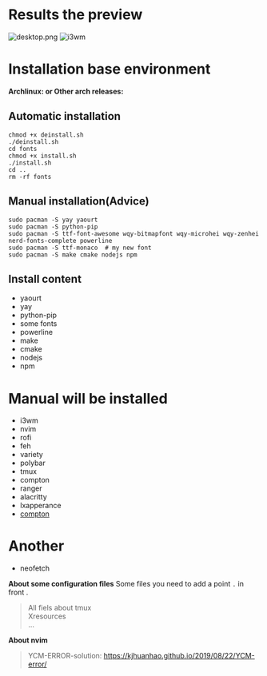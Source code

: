 # Results the preview

![desktop.png](https://cdn.jsdelivr.net/gh/kjhuanhao/dotfiles/.img/desktop.png)
![i3wm](https://cdn.jsdelivr.net/gh/kjhuanhao/dotfiles/.img/i3.png)



# Installation base environment
**Archlinux: or Other arch releases:**

## Automatic installation
```shell
chmod +x deinstall.sh
./deinstall.sh
cd fonts
chmod +x install.sh
./install.sh
cd ..
rm -rf fonts
```
## Manual installation(Advice)
```shell
sudo pacman -S yay yaourt 
sudo pacman -S python-pip
sudo pacman -S ttf-font-awesome wqy-bitmapfont wqy-microhei wqy-zenhei nerd-fonts-complete powerline
sudo pacman -S ttf-monaco  # my new font
sudo pacman -S make cmake nodejs npm
```

## Install content
- yaourt
- yay
- python-pip
- some fonts
- powerline 
- make
- cmake 
- nodejs
- npm

# Manual will be installed

- i3wm
- nvim
- rofi
- feh
- variety
- polybar
- tmux
- compton
- ranger
- alacritty
- lxapperance
- [compton](https://github.com/kjhuanhao/compton)

# Another
- neofetch

**About some configuration files**
Some files you need to add a point `.` in front .
> All fiels about tmux
> <br>
> Xresources 
> <br>
> ...

**About nvim**
> YCM-ERROR-solution: https://kjhuanhao.github.io/2019/08/22/YCM-error/

